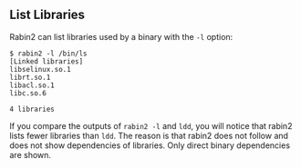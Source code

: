 ## List Libraries

Rabin2 can list libraries used by a binary with the `-l` option:

    $ rabin2 -l /bin/ls
    [Linked libraries]
    libselinux.so.1
    librt.so.1
    libacl.so.1
    libc.so.6
    
    4 libraries


If you compare the outputs of `rabin2 -l` and `ldd`, you will notice that rabin2 lists fewer libraries than `ldd`. The reason is that rabin2 does not follow and does not show dependencies of libraries. Only direct binary dependencies are shown.
